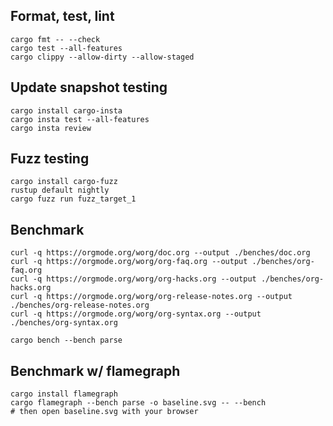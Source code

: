 ## Format, test, lint

```shell
cargo fmt -- --check
cargo test --all-features
cargo clippy --allow-dirty --allow-staged
```

## Update snapshot testing

```shell
cargo install cargo-insta
cargo insta test --all-features
cargo insta review
```

## Fuzz testing

```shell
cargo install cargo-fuzz
rustup default nightly
cargo fuzz run fuzz_target_1
```

## Benchmark

```shell
curl -q https://orgmode.org/worg/doc.org --output ./benches/doc.org
curl -q https://orgmode.org/worg/org-faq.org --output ./benches/org-faq.org
curl -q https://orgmode.org/worg/org-hacks.org --output ./benches/org-hacks.org
curl -q https://orgmode.org/worg/org-release-notes.org --output ./benches/org-release-notes.org
curl -q https://orgmode.org/worg/org-syntax.org --output ./benches/org-syntax.org

cargo bench --bench parse
```

## Benchmark w/ flamegraph

```shell
cargo install flamegraph
cargo flamegraph --bench parse -o baseline.svg -- --bench
# then open baseline.svg with your browser
```
